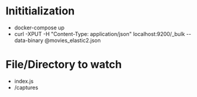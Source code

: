 <h1>Inititialization</h1>
<ul>
  <li>docker-compose up</li>
  <li>curl -XPUT -H "Content-Type: application/json" localhost:9200/_bulk --data-binary @movies_elastic2.json</li>
</ul>

<h1>File/Directory to watch </h1>

<ul>
  <li>index.js</li>
  <li>/captures</li>
</ul>

